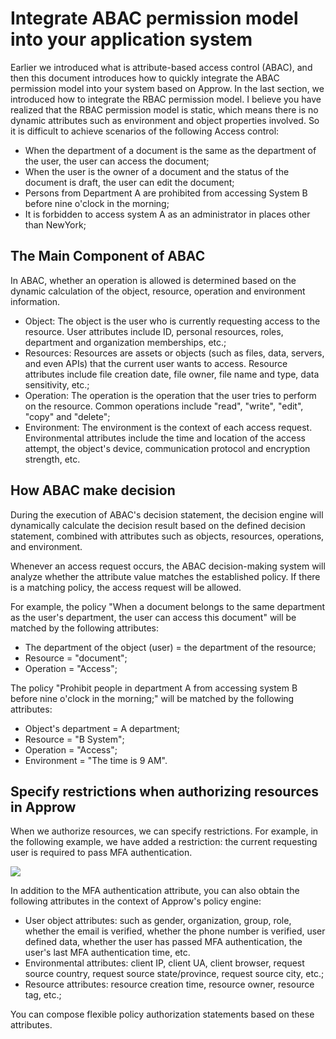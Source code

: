# Integrate ABAC permission model into your application system

<LastUpdated/>

Earlier we introduced what is attribute-based access control (ABAC), and then this document introduces how to quickly integrate the ABAC permission model into your system based on Approw. In the last section, we introduced how to integrate the RBAC permission model. I believe you have realized that the RBAC permission model is static, which means there is no dynamic attributes such as environment and object properties involved. So it is difficult to achieve scenarios of the following Access control:

- When the department of a document is the same as the department of the user, the user can access the document;
- When the user is the owner of a document and the status of the document is draft, the user can edit the document;
- Persons from Department A are prohibited from accessing System B before nine o'clock in the morning;
- It is forbidden to access system A as an administrator in places other than NewYork;

## The Main Component of ABAC

In ABAC, whether an operation is allowed is determined based on the dynamic calculation of the object, resource, operation and environment information.

- Object: The object is the user who is currently requesting access to the resource. User attributes include ID, personal resources, roles, department and organization memberships, etc.;
- Resources: Resources are assets or objects (such as files, data, servers, and even APIs) that the current user wants to access. Resource attributes include file creation date, file owner, file name and type, data sensitivity, etc.;
- Operation: The operation is the operation that the user tries to perform on the resource. Common operations include "read", "write", "edit", "copy" and "delete";
- Environment: The environment is the context of each access request. Environmental attributes include the time and location of the access attempt, the object's device, communication protocol and encryption strength, etc.

## How ABAC make decision

During the execution of ABAC's decision statement, the decision engine will dynamically calculate the decision result based on the defined decision statement, combined with attributes such as objects, resources, operations, and environment.

Whenever an access request occurs, the ABAC decision-making system will analyze whether the attribute value matches the established policy. If there is a matching policy, the access request will be allowed.

For example, the policy "When a document belongs to the same department as the user's department, the user can access this document" will be matched by the following attributes:

- The department of the object (user) = the department of the resource;
- Resource = "document";
- Operation = "Access";

The policy "Prohibit people in department A from accessing system B before nine o'clock in the morning;" will be matched by the following attributes:

- Object's department = A department;
- Resource = "B System";
- Operation = "Access";
- Environment = "The time is 9 AM".

## Specify restrictions when authorizing resources in Approw

When we authorize resources, we can specify restrictions. For example, in the following example, we have added a restriction: the current requesting user is required to pass MFA authentication.

![](~@imagesEnUs/guides/access-control/Xnip2021-02-25_14-18-01.png)

In addition to the MFA authentication attribute, you can also obtain the following attributes in the context of Approw's policy engine:

- User object attributes: such as gender, organization, group, role, whether the email is verified, whether the phone number is verified, user defined data, whether the user has passed MFA authentication, the user's last MFA authentication time, etc.
- Environmental attributes: client IP, client UA, client browser, request source country, request source state/province, request source city, etc.;
- Resource attributes: resource creation time, resource owner, resource tag, etc.;

You can compose flexible policy authorization statements based on these attributes.
